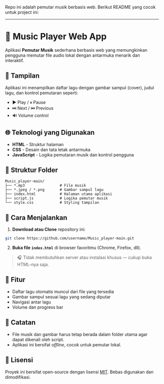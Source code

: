 Repo ini adalah pemutar musik berbasis web. Berikut README yang cocok untuk project ini:

---

# 🎵 Music Player Web App

Aplikasi **Pemutar Musik** sederhana berbasis web yang memungkinkan pengguna memutar file audio lokal dengan antarmuka menarik dan interaktif.

## 📸 Tampilan

Aplikasi ini menampilkan daftar lagu dengan gambar sampul (cover), judul lagu, dan kontrol pemutaran seperti:

* ▶️ Play / ⏸ Pause
* ⏭️ Next / ⏮️ Previous
* 🔊 Volume control

## 🌐 Teknologi yang Digunakan

* **HTML** - Struktur halaman
* **CSS** - Desain dan tata letak antarmuka
* **JavaScript** - Logika pemutaran musik dan kontrol pengguna

## 📁 Struktur Folder

```
Music_player-main/
├── *.mp3                # File musik
├── *.jpeg / *.png       # Gambar sampul lagu
├── index.html           # Halaman utama aplikasi
├── script.js            # Logika pemutar musik
└── style.css            # Styling tampilan
```

## 🚀 Cara Menjalankan

1. **Download atau Clone** repository ini:

```bash
git clone https://github.com/username/Music_player-main.git
```

2. **Buka file `index.html`** di browser favoritmu (Chrome, Firefox, dll).

> 🎧 Tidak membutuhkan server atau instalasi khusus — cukup buka HTML-nya saja.

## 🔧 Fitur

* Daftar lagu otomatis muncul dari file yang tersedia
* Gambar sampul sesuai lagu yang sedang diputar
* Navigasi antar lagu
* Volume dan progress bar

## 📌 Catatan

* File musik dan gambar harus tetap berada dalam folder utama agar dapat dikenali oleh script.
* Aplikasi ini bersifat *offline*, cocok untuk pemutar lokal.

## 📄 Lisensi

Proyek ini bersifat open-source dengan lisensi [MIT](https://opensource.org/licenses/MIT). Bebas digunakan dan dimodifikasi.
